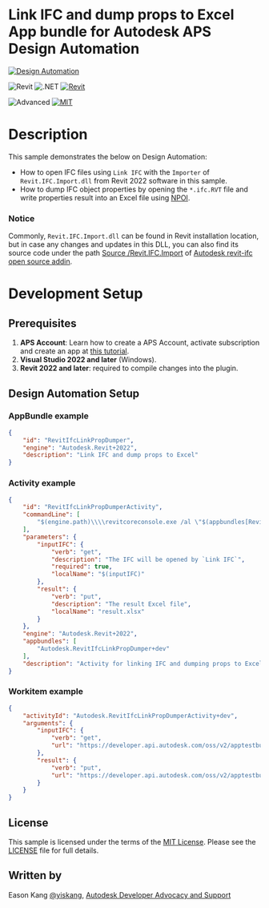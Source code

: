 # Link IFC and dump props to Excel App bundle for Autodesk APS Design Automation

[![Design Automation](https://img.shields.io/badge/Design%20Automation-v3-green.svg)](http://developer.autodesk.com/)

![Revit](https://img.shields.io/badge/Plugins-Revit-lightgrey.svg)
![.NET](https://img.shields.io/badge/.NET%20Framework-4.8-blue.svg)
[![Revit](https://img.shields.io/badge/Revit-2022-lightgrey.svg)](https://www.autodesk.com/products/revit/overview/)

![Advanced](https://img.shields.io/badge/Level-Advanced-red.svg)
[![MIT](https://img.shields.io/badge/License-MIT-blue.svg)](http://opensource.org/licenses/MIT)

# Description

This sample demonstrates the below on Design Automation:

- How to open IFC files using `Link IFC`  with the `Importer` of `Revit.IFC.Import.dll` from Revit 2022 software in this sample.
- How to dump IFC object properties by opening the `*.ifc.RVT` file and write properties result into an Excel file using [NPOI](https://www.nuget.org/packages/NPOI/).

### Notice

Commonly, `Revit.IFC.Import.dll` can be found in Revit installation location, but in case any changes and updates in this DLL, you can also find its source code under the path [Source
/Revit.IFC.Import](https://github.com/Autodesk/revit-ifc/tree/master/Source/Revit.IFC.Import) of [Autodesk revit-ifc open source addin](https://github.com/Autodesk/revit-ifc).

# Development Setup

## Prerequisites

1. **APS Account**: Learn how to create a APS Account, activate subscription and create an app at [this tutorial](https://aps.autodesk.com/tutorials).
2. **Visual Studio 2022 and later** (Windows).
3. **Revit 2022 and later**: required to compile changes into the plugin.

## Design Automation Setup

### AppBundle example

```json
{
    "id": "RevitIfcLinkPropDumper",
    "engine": "Autodesk.Revit+2022",
    "description": "Link IFC and dump props to Excel"
}
```

### Activity example

```json
{
    "id": "RevitIfcLinkPropDumperActivity",
    "commandLine": [
        "$(engine.path)\\\\revitcoreconsole.exe /al \"$(appbundles[RevitIfcLinkPropDumper].path)\""
    ],
    "parameters": {
        "inputIFC": {
            "verb": "get",
            "description": "The IFC will be opened by `Link IFC`",
            "required": true,
            "localName": "$(inputIFC)"
        },
        "result": {
            "verb": "put",
            "description": "The result Excel file",
            "localName": "result.xlsx"
        }
    },
    "engine": "Autodesk.Revit+2022",
    "appbundles": [
        "Autodesk.RevitIfcLinkPropDumper+dev"
    ],
    "description": "Activity for linking IFC and dumping props to Excel"
}
```

### Workitem example

```json
{
    "activityId": "Autodesk.RevitIfcLinkPropDumperActivity+dev",
    "arguments": {
        "inputIFC": {
            "verb": "get",
            "url": "https://developer.api.autodesk.com/oss/v2/apptestbucket/97095bbc-1ce3-469f-99ba-0157bbcab73b?region=US"
        },
        "result": {
            "verb": "put",
            "url": "https://developer.api.autodesk.com/oss/v2/apptestbucket/9d3be632-a4fc-457d-bc5d-9e75cefc54b7?region=US"
        }
    }
}
```

## License

This sample is licensed under the terms of the [MIT License](http://opensource.org/licenses/MIT). Please see the [LICENSE](LICENSE) file for full details.

## Written by

Eason Kang [@yiskang](https://twitter.com/yiskang), [Autodesk Developer Advocacy and Support](http://aps.autodesk.com)